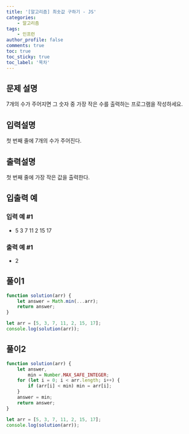 ```yaml
---
title: '[알고리즘] 최솟값 구하기 - JS'
categories:
    - 알고리즘
tags:
    - 인프런
author_profile: false
comments: true
toc: true
toc_sticky: true
toc_label: '목차'
---
```


## 문제 설명

7개의 수가 주어지면 그 숫자 중 가장 작은 수를 출력하는 프로그램을 작성하세요.

## 입력설명

첫 번째 줄에 7개의 수가 주어진다.

## 출력설명

첫 번째 줄에 가장 작은 값을 출력한다.

## 입출력 예

### 입력 예 #1

-   5 3 7 11 2 15 17

### 출력 예 #1

-   2

## 풀이1

```javascript
function solution(arr) {
    let answer = Math.min(...arr);
    return answer;
}

let arr = [5, 3, 7, 11, 2, 15, 17];
console.log(solution(arr));
```

## 풀이2

```javascript
function solution(arr) {
    let answer,
        min = Number.MAX_SAFE_INTEGER;
    for (let i = 0; i < arr.length; i++) {
        if (arr[i] < min) min = arr[i];
    }
    answer = min;
    return answer;
}

let arr = [5, 3, 7, 11, 2, 15, 17];
console.log(solution(arr));
```
